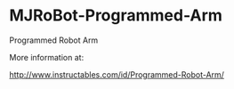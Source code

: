 # MJRoBot-Programmed-Arm
Programmed Robot Arm

More information at:

http://www.instructables.com/id/Programmed-Robot-Arm/

